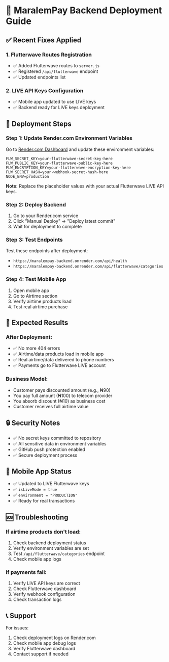 # 🚀 MaralemPay Backend Deployment Guide

## ✅ Recent Fixes Applied

### 1. Flutterwave Routes Registration
- ✅ Added Flutterwave routes to `server.js`
- ✅ Registered `/api/flutterwave` endpoint
- ✅ Updated endpoints list

### 2. LIVE API Keys Configuration
- ✅ Mobile app updated to use LIVE keys
- ✅ Backend ready for LIVE keys deployment

## 🔧 Deployment Steps

### Step 1: Update Render.com Environment Variables

Go to [Render.com Dashboard](https://dashboard.render.com) and update these environment variables:

```
FLW_SECRET_KEY=your-flutterwave-secret-key-here
FLW_PUBLIC_KEY=your-flutterwave-public-key-here
FLW_ENCRYPTION_KEY=your-flutterwave-encryption-key-here
FLW_SECRET_HASH=your-webhook-secret-hash-here
NODE_ENV=production
```

**Note:** Replace the placeholder values with your actual Flutterwave LIVE API keys.

### Step 2: Deploy Backend
1. Go to your Render.com service
2. Click "Manual Deploy" → "Deploy latest commit"
3. Wait for deployment to complete

### Step 3: Test Endpoints
Test these endpoints after deployment:
- `https://maralempay-backend.onrender.com/api/health`
- `https://maralempay-backend.onrender.com/api/flutterwave/categories`

### Step 4: Test Mobile App
1. Open mobile app
2. Go to Airtime section
3. Verify airtime products load
4. Test real airtime purchase

## 🎯 Expected Results

### After Deployment:
- ✅ No more 404 errors
- ✅ Airtime/data products load in mobile app
- ✅ Real airtime/data delivered to phone numbers
- ✅ Payments go to Flutterwave LIVE account

### Business Model:
- Customer pays discounted amount (e.g., ₦90)
- You pay full amount (₦100) to telecom provider
- You absorb discount (₦10) as business cost
- Customer receives full airtime value

## 🔒 Security Notes

- ✅ No secret keys committed to repository
- ✅ All sensitive data in environment variables
- ✅ GitHub push protection enabled
- ✅ Secure deployment process

## 📱 Mobile App Status

- ✅ Updated to LIVE Flutterwave keys
- ✅ `isLiveMode = true`
- ✅ `environment = "PRODUCTION"`
- ✅ Ready for real transactions

## 🆘 Troubleshooting

### If airtime products don't load:
1. Check backend deployment status
2. Verify environment variables are set
3. Test `/api/flutterwave/categories` endpoint
4. Check mobile app logs

### If payments fail:
1. Verify LIVE API keys are correct
2. Check Flutterwave dashboard
3. Verify webhook configuration
4. Check transaction logs

## 📞 Support

For issues:
1. Check deployment logs on Render.com
2. Check mobile app debug logs
3. Verify Flutterwave dashboard
4. Contact support if needed